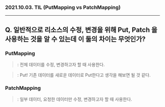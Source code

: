 ### 2021.10.03. TIL (PutMapping vs PatchMapping)

---

## Q. 일반적으로 리소스의 수정, 변경을 위해 Put, Patch 을 사용하는 것을 알 수 있는데 이 둘의 차이는 무엇인가?


### PutMapping

>: 전체 데이터를 수정, 변경하고자 할 때 사용한다.

>: Put! 기존 데이터를 새로운 데이터로 Put한다고 생각을 해보면 될 것 같다.


### PatchMapping

>: 일부 데이터, 요청한 데이터만 수정, 변경하고자 할 때 사용한다.

